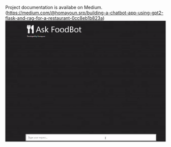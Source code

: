 Project documentation is availabe on Medium. (https://medium.com/@homayoun.srp/building-a-chatbot-app-using-gpt2-flask-and-rag-for-a-restaurant-0cc8eb1b823a)
<img src="demo.gif"/>
